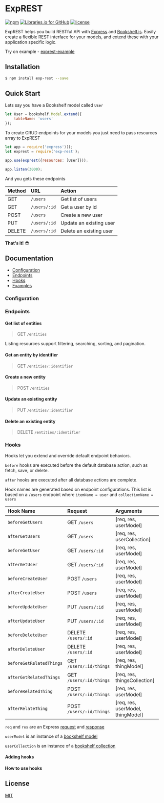 # ExpREST

[![npm](https://img.shields.io/npm/v/exp-rest.svg?style=flat)](https://www.npmjs.com/package/exp-rest)  [![Libraries.io for GitHub](https://img.shields.io/librariesio/github/kvokov/exprest.svg?style=flat)]() [![license](https://img.shields.io/github/license/mashape/apistatus.svg)](LICENSE)

ExpREST helps you build RESTful API with [Express](http://expressjs.com/) and [Bookshelf.js](http://bookshelfjs.org/). Easily create a flexible REST interface for your models, and extend these with your application specific logic.

Try on example - [exprest-example](https://github.com/kvokov/exprest-example)

## Installation
```bash
$ npm install exp-rest --save
```

## Quick Start

Lets say you have a Bookshelf model called `User`

```javascript
let User = bookshelf.Model.extend({
    tableName: 'users'
});
```

To create CRUD endpoints for your models you just need to pass resources array to ExpREST

```javascript
let app = require('express')();
let exprest = require('exp-rest');

app.use(exprest({resources: [User]}));

app.listen(3000);
```

And you gets these endpoints

| Method | URL          | Action                  |
| :----- | :------------| :-----------------------|
| GET    | `/users`     | Get list of users       |
| GET    | `/users/:id` | Get a user by id        |
| POST   | `/users`     | Create a new user       |
| PUT    | `/users/:id` | Update an existing user |
| DELETE | `/users/:id` | Delete an existing user |

**That's it!** :sunglasses:

## Documentation

- [Configuration](#configuration)
- [Endpoints](#endpoints)
- [Hooks](#hooks)
- [Examples](#examples)

### Configuration

### Endpoints

#### Get list of entities

> GET `/entities`

Listing resources support filtering, searching, sorting, and pagination.

#### Get an entity by identifier

> GET `/entities/:identifier`

#### Create a new entity

> POST `/entities`

#### Update an existing entity

> PUT `/entities/:identifier`

#### Delete an existing entity

> DELETE `/entities/:identifier`

### Hooks

Hooks let you extend and override default endpoint behaviors.

`before` hooks are executed before the default database action, such as fetch, save, or delete. 

`after` hooks are executed after all database actions are complete.

Hook names are generated based on endpoint configurations. This list is based on a `/users` endpoint where `itemName = user` and `collectionName = users`

| Hook Name                 | Request                   | Arguments                             |
| :-------------------------| :------------------------ | :------------------------------------ |
| `beforeGetUsers`          | GET `/users`              | [req, res, userModel]                 |
| `afterGetUsers`           | GET `/users`              | [req, res, userCollection]            |
| `beforeGetUser`           | GET `/users/:id`          | [req, res, userModel]                 |
| `afterGetUser`            | GET `/users/:id`          | [req, res, userModel]                 |
| `beforeCreateUser`        | POST `/users`             | [req, res, userModel]                 |
| `afterCreateUser`         | POST `/users`             | [req, res, userModel]                 |
| `beforeUpdateUser`        | PUT `/users/:id`          | [req, res, userModel]                 |
| `afterUpdateUser`         | PUT `/users/:id`          | [req, res, userModel]                 |
| `beforeDeleteUser`        | DELETE `/users/:id`       | [req, res, userModel]                 |
| `afterDeleteUser`         | DELETE `/users/:id`       | [req, res, userModel]                 |
| `beforeGetRelatedThings`  | GET `/users/:id/things`   | [req, res, thingModel]                |
| `afterGetRelatedThings`   | GET `/users/:id/things`   | [req, res, thingsCollection]          |
| `beforeRelatedThing`      | POST `/users/:id/things`  | [req, res, userModel]                 |
| `afterRelateThing`        | POST `/users/:id/things`  | [req, res, userModel, thingModel]     |

`req` and `res` are an Express [request](http://expressjs.com/4x/api.html#request) and [response](http://expressjs.com/4x/api.html#response)

`userModel` is an instance of a [bookshelf model](http://bookshelfjs.org/#Model)

`userCollection` is an instance of a [bookshelf collection](http://bookshelfjs.org/#Collection)

#### Adding hooks

#### How to use hooks

## License

[MIT](LICENSE)